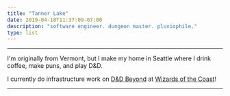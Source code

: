 ```yaml
---
title: "Tanner Lake"
date: 2019-04-18T11:37:09-07:00
description: "software engineer. dungeon master. pluviophile."
type: list
---
```


---

I'm originally from Vermont, but I make my home in Seattle where I drink coffee, make puns, and play D&D.

I currently do infrastructure work on [D&D Beyond](https://www.dndbeyond.com/) at [Wizards of the Coast](https://wizards.com)!

---
